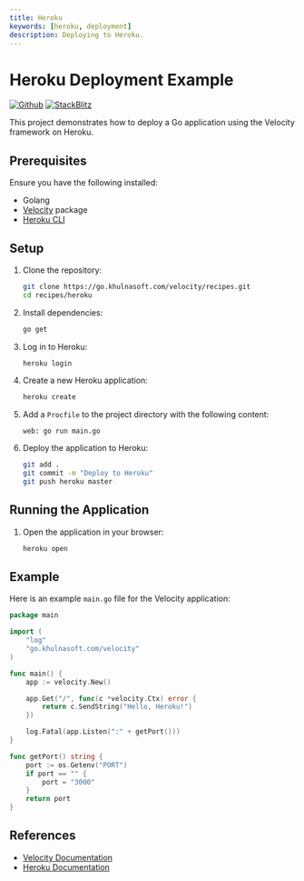 ```yaml
---
title: Heroku
keywords: [heroku, deployment]
description: Deploying to Heroku.
---
```


# Heroku Deployment Example

[![Github](https://img.shields.io/static/v1?label=&message=Github&color=2ea44f&style=for-the-badge&logo=github)](https://go.khulnasoft.com/velocity/recipes/tree/master/heroku) [![StackBlitz](https://img.shields.io/static/v1?label=&message=StackBlitz&color=2ea44f&style=for-the-badge&logo=StackBlitz)](https://stackblitz.com/github/khulnasoft/recipes/tree/master/heroku)

This project demonstrates how to deploy a Go application using the Velocity framework on Heroku.

## Prerequisites

Ensure you have the following installed:

- Golang
- [Velocity](https://github.com/khulnasoft/velocity) package
- [Heroku CLI](https://devcenter.heroku.com/articles/heroku-cli)

## Setup

1. Clone the repository:
    ```sh
    git clone https://go.khulnasoft.com/velocity/recipes.git
    cd recipes/heroku
    ```

2. Install dependencies:
    ```sh
    go get
    ```

3. Log in to Heroku:
    ```sh
    heroku login
    ```

4. Create a new Heroku application:
    ```sh
    heroku create
    ```

5. Add a `Procfile` to the project directory with the following content:
    ```
    web: go run main.go
    ```

6. Deploy the application to Heroku:
    ```sh
    git add .
    git commit -m "Deploy to Heroku"
    git push heroku master
    ```

## Running the Application

1. Open the application in your browser:
    ```sh
    heroku open
    ```

## Example

Here is an example `main.go` file for the Velocity application:

```go
package main

import (
    "log"
    "go.khulnasoft.com/velocity"
)

func main() {
    app := velocity.New()

    app.Get("/", func(c *velocity.Ctx) error {
        return c.SendString("Hello, Heroku!")
    })

    log.Fatal(app.Listen(":" + getPort()))
}

func getPort() string {
    port := os.Getenv("PORT")
    if port == "" {
        port = "3000"
    }
    return port
}
```

## References

- [Velocity Documentation](https://docs.khulnasoft.io)
- [Heroku Documentation](https://devcenter.heroku.com/)
